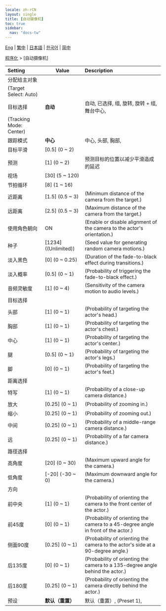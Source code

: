 ```yaml
---
locale: zh-rCN
layout: single
title: [自动摄像机]
toc: true
sidebar:
  nav: "docs-tw"
---
```

[Eng](/dancexr/menu/2025.4/motion/auto_cam) | [繁中](/tw/dancexr/menu/2025.4/motion/auto_cam) | [日本語](/jp/dancexr/menu/2025.4/motion/auto_cam) | [한국어](/kr/dancexr/menu/2025.4/motion/auto_cam) | [简中](/zh/dancexr/menu/2025.4/motion/auto_cam)

[程序化](../menu#程序化) > [自动摄像机]



| Setting | Value | Description |
| :--- | --- | :--- |
| 分配给主对象 || 
| (Target Select: Auto) || 
| 目标选择 | **自动** | 自动, 已选择, 组, 旋转, 旋转 + 组, 舞台中心,  |
| (Tracking Mode: Center) || 
| 跟踪模式 | **中心** | 中心, 头部, 胸部,  |
| 目标平滑 | [0.5] (0 ~ 2) | 
| 预测 | [1] (0 ~ 2) | 预测目标的位置以减少平滑造成的延迟
| 视场 | [30] (5 ~ 120) | 
| 节拍循环 | [8] (1 ~ 16) | 
| 近距离 | [1.5] (0.5 ~ 3) | (Minimum distance of the camera from the target.)
| 远距离 | [2.5] (0.5 ~ 3) | (Maximum distance of the camera from the target.)
| 使用角色朝向 | ON | (Enable or disable alignment of the camera to the actor's orientation.)
| 种子 | [1234] ((Unlimited)) | (Seed value for generating random camera motions.)
| 淡入黑色 | [0] (0 ~ 0.25) | (Duration of the fade-to-black effect during transitions.)
| 淡入概率 | [0.5] (0 ~ 1) | (Probability of triggering the fade-to-black effect.)
| 音频灵敏度 | [1] (0 ~ 4) | (Sensitivity of the camera motion to audio levels.)
| 目标选择 || 
| 头部 | [1] (0 ~ 1) | (Probability of targeting the actor's head.)
| 胸部 | [1] (0 ~ 1) | (Probability of targeting the actor's chest.)
| 中心 | [1] (0 ~ 1) | (Probability of targeting the actor's center.)
| 腿 | [0.5] (0 ~ 1) | (Probability of targeting the actor's legs.)
| 脚 | [0] (0 ~ 1) | (Probability of targeting the actor's feet.)
| 距离选择 || 
| 特写 | [1] (0 ~ 1) | (Probability of a close-up camera distance.)
| 放大 | [0.25] (0 ~ 1) | (Probability of zooming in.)
| 缩小 | [0.25] (0 ~ 1) | (Probability of zooming out.)
| 中间 | [0.25] (0 ~ 1) | (Probability of a middle-range camera distance.)
| 远 | [0.25] (0 ~ 1) | (Probability of a far camera distance.)
| 路径选择 || 
| 高角度 | [20] (0 ~ 30) | (Maximum upward angle for the camera.)
| 低角度 | [-20] (-30 ~ 0) | (Maximum downward angle for the camera.)
| 方向 || 
| 前中央 | [1] (0 ~ 1) | (Probability of orienting the camera to the front center of the actor.)
| 前45度 | [0] (0 ~ 1) | (Probability of orienting the camera to a 45-degree angle in front of the actor.)
| 侧面90度 | [0.25] (0 ~ 1) | (Probability of orienting the camera to the actor's side at a 90-degree angle.)
| 后135度 | [0] (0 ~ 1) | (Probability of orienting the camera to a 135-degree angle behind the actor.)
| 后180度 | [0.25] (0 ~ 1) | (Probability of orienting the camera directly behind the actor.)
| 预设 | **默认（重置）** | 默认（重置）, (Preset 1),  |
